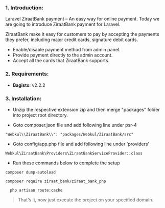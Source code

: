 ### 1. Introduction:

Laravel ZiraatBank payment – An easy way for online payment. Today we are going to introduce ZiraatBank payment for Laravel.

ZiraatBank make it easy for customers to pay by accepting the payments they prefer, including major credit cards, signature debit cards.

* Enable/disable payment method from admin panel.
* Provide payment directly to the admin account.
* Accept all the cards that ZiraatBank supports.

### 2. Requirements:

* **Bagisto**: v2.2.2

### 3. Installation:

* Unzip the respective extension zip and then merge "packages" folder into project root directory.

* Goto composer.json file and add following line under psr-4

~~~
"Webkul\\ZiraatBank\\": "packages/Webkul/ZiraatBank/src"
~~~

* Goto config/app.php file and add following line under 'providers'

~~~
Webkul\ZiraatBank\Providers\ZiraatBankServiceProvider::class
~~~

* Run these commands below to complete the setup

~~~
composer dump-autoload
~~~
~~~
composer require ziraat_bank/ziraat_bank_php
~~~
~~~
  php artisan route:cache
~~~

> That's it, now just execute the project on your specified domain.

